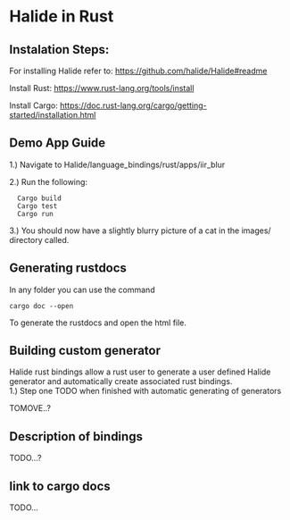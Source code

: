 # Halide in Rust

## Instalation Steps:

For installing Halide refer to: https://github.com/halide/Halide#readme

Install Rust: https://www.rust-lang.org/tools/install

Install Cargo: https://doc.rust-lang.org/cargo/getting-started/installation.html

## Demo App Guide
   
1.) Navigate to Halide/language_bindings/rust/apps/iir_blur

2.) Run the following:

```
  Cargo build
  Cargo test
  Cargo run
```

3.) You should now have a slightly blurry picture of a cat in the images/ directory called.

## Generating rustdocs

In any folder you can use the command 

```cargo doc --open``` 

To generate the rustdocs and open the html file.

## Building custom generator
Halide rust bindings allow a rust user to generate a user defined Halide generator and automatically create associated rust bindings.  
1.) Step one TODO when finished with automatic generating of generators


TOMOVE..?
  
## Description of bindings

TODO...?

## link to cargo docs

TODO...

